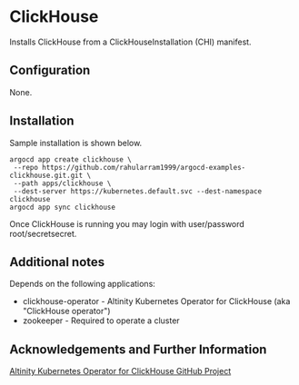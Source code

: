 # ClickHouse

Installs ClickHouse from a ClickHouseInstallation (CHI) manifest.

## Configuration

None. 

## Installation

Sample installation is shown below. 

```
argocd app create clickhouse \
 --repo https://github.com/rahularram1999/argocd-examples-clickhouse.git.git \
 --path apps/clickhouse \
 --dest-server https://kubernetes.default.svc --dest-namespace clickhouse
argocd app sync clickhouse 
```

Once ClickHouse is running you may login with user/password 
root/secretsecret.

## Additional notes

Depends on the following applications: 
* clickhouse-operator - Altinity Kubernetes Operator for ClickHouse (aka "ClickHouse operator")
* zookeeper - Required to operate a cluster

## Acknowledgements and Further Information

[Altinity Kubernetes Operator for ClickHouse GitHub Project](https://github.com/Altinity/clickhouse-operator)
